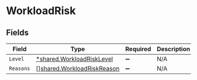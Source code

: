 # WorkloadRisk


## Fields

| Field                                                                           | Type                                                                            | Required                                                                        | Description                                                                     |
| ------------------------------------------------------------------------------- | ------------------------------------------------------------------------------- | ------------------------------------------------------------------------------- | ------------------------------------------------------------------------------- |
| `Level`                                                                         | [*shared.WorkloadRiskLevel](../../../pkg/models/shared/workloadrisklevel.md)    | :heavy_minus_sign:                                                              | N/A                                                                             |
| `Reasons`                                                                       | [][shared.WorkloadRiskReason](../../../pkg/models/shared/workloadriskreason.md) | :heavy_minus_sign:                                                              | N/A                                                                             |